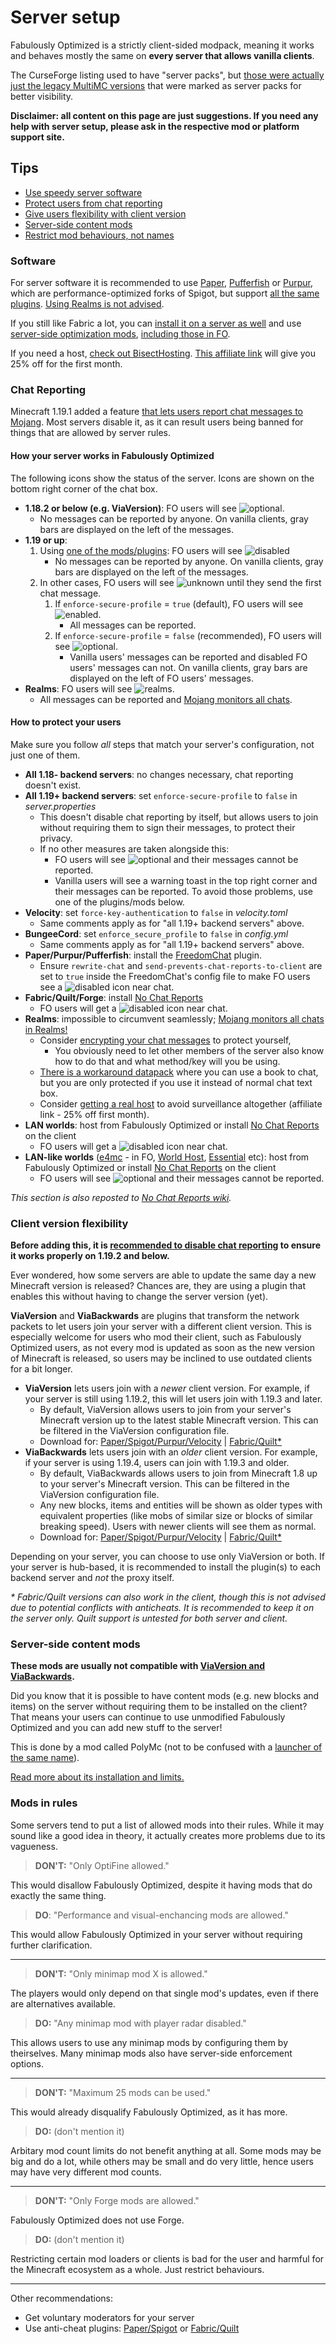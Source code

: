 
# Server setup

Fabulously Optimized is a strictly client-sided modpack, meaning it works and behaves mostly the same on **every server that allows vanilla clients**. 

The CurseForge listing used to have "server packs", but [those were actually just the legacy MultiMC versions](vanilla-launcher-faq.md#what-is-the-multimc-zip) that were marked as server packs for better visibility.

**Disclaimer: all content on this page are just suggestions. If you need any help with server setup, please ask in the respective mod or platform support site.**

## Tips

* [Use speedy server software](#software)
* [Protect users from chat reporting](#chat-reporting)
* [Give users flexibility with client version](#client-version-flexibility)
* [Server-side content mods](#server-side-content-mods)
* [Restrict mod behaviours, not names](#mods-in-rules)

### Software

For server software it is recommended to use [Paper](https://papermc.io), [Pufferfish](https://github.com/pufferfish-gg/Pufferfish) or [Purpur](https://github.com/PurpurMC/Purpur/), which are performance-optimized forks of Spigot, but support [all the same plugins](https://www.spigotmc.org/resources/categories/spigot.4/). [Using Realms is not advised](chat-reporting-faq.md#does-mojang-monitor-my-chats).

If you still like Fabric a lot, you can [install it on a server as well](https://fabricmc.net/use/?page=server) and use [server-side optimization mods](https://modrinth.com/mods?o=20&f=categories:%27optimization%27&g=categories:%27fabric%27&nf=categories:cursed&v=1.21.1&e=server), [including those in FO](https://github.com/Fabulously-Optimized/fabulously-optimized/blob/main/INCLUDED-MODS.md#smooth).

If you need a host, [check out BisectHosting](https://www.bisecthosting.com/clients/aff.php?aff=2604). [This affiliate link](https://www.bisecthosting.com/clients/aff.php?aff=2604) will give you 25% off for the first month.

### Chat Reporting

Minecraft 1.19.1 added a feature [that lets users report chat messages to Mojang](chat-reporting-faq.md). Most servers disable it, as it can result users being banned for things that are allowed by server rules.

#### How your server works in Fabulously Optimized

The following icons show the status of the server. Icons are shown on the bottom right corner of the chat box.

* **1.18.2 or below (e.g. ViaVersion)**: FO users will see ![optional](https://i.ibb.co/hstcjW7/neutral.png).
    * No messages can be reported by anyone. On vanilla clients, gray bars are displayed on the left of the messages.
* **1.19 or up**:
    1. Using [one of the mods/plugins](#how-to-protect-your-users): FO users will see ![disabled](https://i.ibb.co/QDFzXCT/secure.png)
        * No messages can be reported by anyone. On vanilla clients, gray bars are displayed on the left of the messages.
    2. In other cases, FO users will see ![unknown](https://i.ibb.co/Yb1n6fW/unknown.png) until they send the first chat message.
        1. If `enforce-secure-profile` = `true` (default), FO users will see ![enabled](https://i.ibb.co/2YgMHpR/insecure.png).
            * All messages can be reported.
        2. If `enforce-secure-profile` = `false` (recommended), FO users will see ![optional](https://i.ibb.co/hstcjW7/neutral.png).
            * Vanilla users' messages can be reported and disabled FO users' messages can not. On vanilla clients, gray bars are displayed on the left of FO users' messages.
* **Realms**: FO users will see ![realms](https://i.ibb.co/gTxw84X/realms.png).
    * All messages can be reported and [Mojang monitors all chats](chat-reporting-faq.md#does-mojang-monitor-my-chats).

#### How to protect your users

Make sure you follow _all_ steps that match your server's configuration, not just one of them.

- **All 1.18- backend servers**: no changes necessary, chat reporting doesn't exist.
- **All 1.19+ backend servers**: set `enforce-secure-profile` to `false` in _server.properties_
  - This doesn't disable chat reporting by itself, but allows users to join without requiring them to sign their messages, to protect their privacy.
  - If no other measures are taken alongside this:
      - FO users will see ![optional](https://i.ibb.co/hstcjW7/neutral.png) and their messages cannot be reported.
      - Vanilla users will see a warning toast in the top right corner and their messages can be reported. To avoid those problems, use one of the plugins/mods below.
- **Velocity**: set `force-key-authentication` to `false` in _velocity.toml_
  - Same comments apply as for "all 1.19+ backend servers" above.
- **BungeeCord**: set `enforce_secure_profile` to `false` in _config.yml_
  - Same comments apply as for "all 1.19+ backend servers" above.
- **Paper/Purpur/Pufferfish**: install the [FreedomChat](https://modrinth.com/mod/freedomchat) plugin.
   - Ensure `rewrite-chat` and `send-prevents-chat-reports-to-client` are set to `true` inside the FreedomChat's config file to make FO users see a ![disabled](https://i.ibb.co/QDFzXCT/secure.png) icon near chat.
- **Fabric/Quilt/Forge**: install [No Chat Reports](https://www.curseforge.com/minecraft/mc-mods/no-chat-reports)
   - FO users will get a ![disabled](https://i.ibb.co/QDFzXCT/secure.png) icon near chat.
- **Realms**: impossible to circumvent seamlessly; [Mojang monitors all chats in Realms!](chat-reporting-faq.md#does-mojang-monitor-my-chats)
  - Consider [encrypting your chat messages](chat-reporting-faq.md#can-i-encrypt-my-chat-messages) to protect yourself, 
    - You obviously need to let other members of the server also know how to do that and what method/key will you be using. 
  - [There is a workaround datapack](https://www.planetminecraft.com/data-pack/no-more-chat-reports-datapack/) where you can use a book to chat, but you are only protected if you use it instead of normal chat text box.
  - Consider [getting a real host](https://www.bisecthosting.com/clients/aff.php?aff=2604) to avoid surveillance altogether (affiliate link - 25% off first month).
- **LAN worlds**: host from Fabulously Optimized or install [No Chat Reports](https://www.curseforge.com/minecraft/mc-mods/no-chat-reports) on the client
  - FO users will get a ![disabled](https://i.ibb.co/QDFzXCT/secure.png) icon near chat.
- **LAN-like worlds** ([e4mc](https://e4mc.link/) - in FO, [World Host](https://modrinth.com/mod/world-host), [Essential](https://essential.gg/) etc): host from Fabulously Optimized or install [No Chat Reports](https://www.curseforge.com/minecraft/mc-mods/no-chat-reports) on the client
  - FO users will see ![optional](https://i.ibb.co/hstcjW7/neutral.png) and their messages cannot be reported.

_This section is also reposted to [No Chat Reports wiki](https://github.com/Aizistral-Studios/No-Chat-Reports/wiki/Protecting-server-players)._

### Client version flexibility

**Before adding this, it is [recommended to disable chat reporting](#chat-reporting) to ensure it works properly on 1.19.2 and below.**

Ever wondered, how some servers are able to update the same day a new Minecraft version is released? Chances are, they are using a plugin that enables this without having to change the server version (yet).

**ViaVersion** and **ViaBackwards** are plugins that transform the network packets to let users join your server with a different client version. This is especially welcome for users who mod their client, such as Fabulously Optimized users, as not every mod is updated as soon as the new version of Minecraft is released, so users may be inclined to use outdated clients for a bit longer. 

* **ViaVersion** lets users join with a _newer_ client version. For example, if your server is still using 1.19.2, this will let users join with 1.19.3 and later.
   * By default, ViaVersion allows users to join from your server's Minecraft version up to the latest stable Minecraft version. This can be filtered in the ViaVersion configuration file.
   * Download for: [Paper/Spigot/Purpur/Velocity](https://hangar.papermc.io/ViaVersion/ViaVersion) | [Fabric/Quilt*](https://www.curseforge.com/minecraft/mc-mods/viafabric) 
* **ViaBackwards** lets users join with an _older_ client version. For example, if your server is using 1.19.4, users can join with 1.19.3 and older.
  * By default, ViaBackwards allows users to join from Minecraft 1.8 up to your server's Minecraft version. This can be filtered in the ViaVersion configuration file.
  * Any new blocks, items and entities will be shown as older types with equivalent properties (like mobs of similar size or blocks of similar breaking speed). Users with newer clients will see them as normal.
  * Download for: [Paper/Spigot/Purpur/Velocity](https://hangar.papermc.io/ViaVersion/ViaBackwards) | [Fabric/Quilt*](https://www.curseforge.com/minecraft/mc-mods/viabackwards)

Depending on your server, you can choose to use only ViaVersion or both. If your server is hub-based, it is recommended to install the plugin(s) to each backend server and _not_ the proxy itself.

_* Fabric/Quilt versions can also work in the client, though this is not advised due to potential conflicts with anticheats. It is recommended to keep it on the server only. Quilt support is untested for both server and client._

### Server-side content mods

**These mods are usually not compatible with [ViaVersion and ViaBackwards](#server-side-content-mods).**

Did you know that it is possible to have content mods (e.g. new blocks and items) on the server without requiring them to be installed on the client? That means your users can continue to use unmodified Fabulously Optimized and you can add new stuff to the server!

This is done by a mod called PolyMc (not to be confused with a [launcher of the same name](install-instructions.md#polymc)). 

[Read more about its installation and limits.](https://theepicblock.github.io/PolyMc/)

### Mods in rules

Some servers tend to put a list of allowed mods into their rules. While it may sound like a good idea in theory, it actually creates more problems due to its vagueness. 

> **DON'T:** "Only OptiFine allowed."

This would disallow Fabulously Optimized, despite it having mods that do exactly the same thing.

> **DO**: "Performance and visual-enchancing mods are allowed."

This would allow Fabulously Optimized in your server without requiring further clarification.

---

> **DON'T:** "Only minimap mod X is allowed."

The players would only depend on that single mod's updates, even if there are alternatives available.

> **DO:** "Any minimap mod with player radar disabled."

This allows users to use any minimap mods by configuring them by theirselves. Many minimap mods also have server-side enforcement options.

---

> **DON'T:** "Maximum 25 mods can be used."

This would already disqualify Fabulously Optimized, as it has more.

> **DO:** (don't mention it)

Arbitary mod count limits do not benefit anything at all. Some mods may be big and do a lot, while others may be small and do very little, hence users may have very different mod counts.

---

> **DON'T:** "Only Forge mods are allowed."

Fabulously Optimized does not use Forge.

> **DO:** (don't mention it)

Restricting certain mod loaders or clients is bad for the user and harmful for the Minecraft ecosystem as a whole. Just restrict behaviours.

---

Other recommendations:

* Get voluntary moderators for your server
* Use anti-cheat plugins: [Paper/Spigot](https://www.spigotmc.org/wiki/anti-cheat-list-bukkit-and-spigot-1-19-x/) or [Fabric/Quilt](https://serverside.infra.link/#:~:text=Anticheat/Anti%20X%2Dray)
